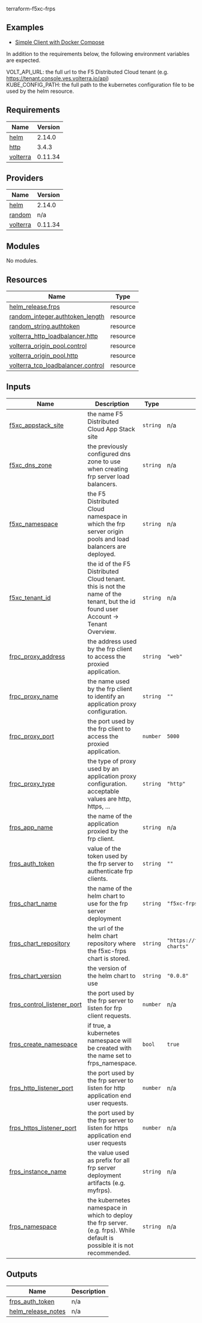 terraform-f5xc-frps

## Examples
- [Simple Client with Docker Compose](examples/simple-docker-compose-client/)

In addition to the requirements below, the following environment variables are expected.

VOLT_API_URL: the full url to the F5 Distributed Cloud tenant (e.g. https://tenant.console.ves.volterra.io/api)  
KUBE_CONFIG_PATH: the full path to the kubernetes configuration file to be used by the helm resource.
<!-- BEGIN_TF_DOCS -->
## Requirements

| Name | Version |
|------|---------|
| <a name="requirement_helm"></a> [helm](#requirement\_helm) | 2.14.0 |
| <a name="requirement_http"></a> [http](#requirement\_http) | 3.4.3 |
| <a name="requirement_volterra"></a> [volterra](#requirement\_volterra) | 0.11.34 |

## Providers

| Name | Version |
|------|---------|
| <a name="provider_helm"></a> [helm](#provider\_helm) | 2.14.0 |
| <a name="provider_random"></a> [random](#provider\_random) | n/a |
| <a name="provider_volterra"></a> [volterra](#provider\_volterra) | 0.11.34 |

## Modules

No modules.

## Resources

| Name | Type |
|------|------|
| [helm_release.frps](https://registry.terraform.io/providers/hashicorp/helm/2.14.0/docs/resources/release) | resource |
| [random_integer.authtoken_length](https://registry.terraform.io/providers/hashicorp/random/latest/docs/resources/integer) | resource |
| [random_string.authtoken](https://registry.terraform.io/providers/hashicorp/random/latest/docs/resources/string) | resource |
| [volterra_http_loadbalancer.http](https://registry.terraform.io/providers/volterraedge/volterra/0.11.34/docs/resources/http_loadbalancer) | resource |
| [volterra_origin_pool.control](https://registry.terraform.io/providers/volterraedge/volterra/0.11.34/docs/resources/origin_pool) | resource |
| [volterra_origin_pool.http](https://registry.terraform.io/providers/volterraedge/volterra/0.11.34/docs/resources/origin_pool) | resource |
| [volterra_tcp_loadbalancer.control](https://registry.terraform.io/providers/volterraedge/volterra/0.11.34/docs/resources/tcp_loadbalancer) | resource |

## Inputs

| Name | Description | Type | Default | Required |
|------|-------------|------|---------|:--------:|
| <a name="input_f5xc_appstack_site"></a> [f5xc\_appstack\_site](#input\_f5xc\_appstack\_site) | the name F5 Distributed Cloud App Stack site | `string` | n/a | yes |
| <a name="input_f5xc_dns_zone"></a> [f5xc\_dns\_zone](#input\_f5xc\_dns\_zone) | the previously configured dns zone to use when creating frp server load balancers. | `string` | n/a | yes |
| <a name="input_f5xc_namespace"></a> [f5xc\_namespace](#input\_f5xc\_namespace) | the F5 Distributed Cloud namespace in which the frp server origin pools and load balancers are deployed. | `string` | n/a | yes |
| <a name="input_f5xc_tenant_id"></a> [f5xc\_tenant\_id](#input\_f5xc\_tenant\_id) | the id of the F5 Distributed Cloud tenant. this is not the name of the tenant, but the id found user Account -> Tenant Overview. | `string` | n/a | yes |
| <a name="input_frpc_proxy_address"></a> [frpc\_proxy\_address](#input\_frpc\_proxy\_address) | the address used by the frp client to access the proxied application. | `string` | `"web"` | no |
| <a name="input_frpc_proxy_name"></a> [frpc\_proxy\_name](#input\_frpc\_proxy\_name) | the name used by the frp client to identify an application proxy configuration. | `string` | `""` | no |
| <a name="input_frpc_proxy_port"></a> [frpc\_proxy\_port](#input\_frpc\_proxy\_port) | the port used by the frp client to access the proxied application. | `number` | `5000` | no |
| <a name="input_frpc_proxy_type"></a> [frpc\_proxy\_type](#input\_frpc\_proxy\_type) | the type of proxy used by an application proxy configuration. acceptable values are http, https, ... | `string` | `"http"` | no |
| <a name="input_frps_app_name"></a> [frps\_app\_name](#input\_frps\_app\_name) | the name of the application proxied by the frp client. | `string` | n/a | yes |
| <a name="input_frps_auth_token"></a> [frps\_auth\_token](#input\_frps\_auth\_token) | value of the token used by the frp server to authenticate frp clients. | `string` | `""` | no |
| <a name="input_frps_chart_name"></a> [frps\_chart\_name](#input\_frps\_chart\_name) | the name of the helm chart to use for the frp server deployment | `string` | `"f5xc-frps"` | no |
| <a name="input_frps_chart_repository"></a> [frps\_chart\_repository](#input\_frps\_chart\_repository) | the url of the helm chart repository where the f5xc-frps chart is stored. | `string` | `"https://f5businessdevelopment.github.io/helm-charts"` | no |
| <a name="input_frps_chart_version"></a> [frps\_chart\_version](#input\_frps\_chart\_version) | the version of the helm chart to use | `string` | `"0.0.8"` | no |
| <a name="input_frps_control_listener_port"></a> [frps\_control\_listener\_port](#input\_frps\_control\_listener\_port) | the port used by the frp server to listen for frp client requests. | `number` | n/a | yes |
| <a name="input_frps_create_namespace"></a> [frps\_create\_namespace](#input\_frps\_create\_namespace) | if true, a kubernetes namespace will be created with the name set to frps\_namespace. | `bool` | `true` | no |
| <a name="input_frps_http_listener_port"></a> [frps\_http\_listener\_port](#input\_frps\_http\_listener\_port) | the port used by the frp server to listen for http application end user requests. | `number` | n/a | yes |
| <a name="input_frps_https_listener_port"></a> [frps\_https\_listener\_port](#input\_frps\_https\_listener\_port) | the port used by the frp server to listen for https application end user requests | `number` | n/a | yes |
| <a name="input_frps_instance_name"></a> [frps\_instance\_name](#input\_frps\_instance\_name) | the value used as prefix for all frp server deployment artifacts (e.g. myfrps). | `string` | n/a | yes |
| <a name="input_frps_namespace"></a> [frps\_namespace](#input\_frps\_namespace) | the kubernetes namespace in which to deploy the frp server. (e.g. frps). While default is possible it is not recommended. | `string` | n/a | yes |

## Outputs

| Name | Description |
|------|-------------|
| <a name="output_frps_auth_token"></a> [frps\_auth\_token](#output\_frps\_auth\_token) | n/a |
| <a name="output_helm_release_notes"></a> [helm\_release\_notes](#output\_helm\_release\_notes) | n/a |
<!-- END_TF_DOCS -->